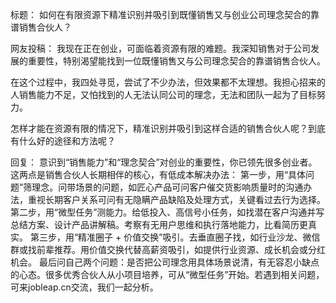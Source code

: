 标题：
如何在有限资源下精准识别并吸引到既懂销售又与创业公司理念契合的靠谱销售合伙人？ 

网友投稿：
我现在正在创业，可面临着资源有限的难题。我深知销售对于公司发展的重要性，特别渴望能找到一位既懂销售又与公司理念契合的靠谱销售合伙人。

在这个过程中，我四处寻觅，尝试了不少办法，但效果都不太理想。我担心招来的人销售能力不足，又怕找到的人无法认同公司的理念，无法和团队一起为了目标努力。

怎样才能在资源有限的情况下，精准识别并吸引到这样合适的销售合伙人呢？到底有什么好的途径和方法呢？ 

回复：
意识到“销售能力”和“理念契合”对创业的重要性，你已领先很多创业者。这两点是销售合伙人长期相伴的核心，有低成本解决办法：
第一步，用“具体问题”筛理念。问带场景的问题，如匠心产品可问客户催交货影响质量时的沟通办法，重视长期客户关系可问有无隐瞒产品缺陷及处理方式，关键看过去行为选择。
第二步，用“微型任务”测能力。给低投入、高信号小任务，如找潜在客户沟通并写总结方案、设计产品讲解稿。考察有无用户思维和执行落地能力，比看简历更真实。
第三步，用“精准圈子 + 价值交换”吸引。去垂直圈子找，如行业沙龙、微信群或找前辈推荐。用价值交换代替高薪资吸引，如提供行业资源、成长机会或分红机会。
最后问自己两个问题：是否把公司理念用具体场景说清，有无容忍小缺点的心态。很多优秀合伙人从小项目培养，可从“微型任务”开始。若遇到相关问题，可来jobleap.cn交流，我们一起分析。 